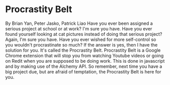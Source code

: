 Procrastity Belt
===========
By Brian Yan, Peter Jasko, Patrick Liao
Have you ever been assigned a serious project at school or at work? I'm sure you have.
Have you ever found yourself looking at cat pictures instead of doing that serious project? Again, I'm sure you have.
Have you ever wished for more self-control so you wouldn't procrastinate so much? If the answer is yes, then I have the solution for you.
It's called the Procrastity Belt. Procrastity Belt is a Google Chrome extension that will stop you from watching Youtube videos or going on Redit when you are supposed to be doing work.
This is done in javascript and by making use of the Alchemy API.
So remember, next time you have a big project due, but are afraid of temptation, the Procrastity Belt is here for you.
